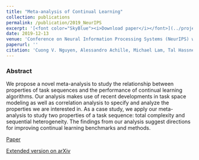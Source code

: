 ```yaml
---
title: "Meta-analysis of Continual Learning"
collection: publications
permalink: /publication/2019_NeurIPS
excerpt: '[<font color="SkyBlue"><i>Download paper</i></font>](../projects/ContinualLearning/metalearn2019-nguyen.pdf)'
date: 2019-12-13
venue: 'Conference on Neural Information Processing Systems (NeurIPS) workshops, Vancouver, CA'
paperurl: ''
citation: 'Cuong V. Nguyen, Alessandro Achille, Michael Lam, Tal Hassner, Vijay Mahadevan, Stefano Soatto. <i> Meta-analysis of Continual Learning.</i> Conference on Neural Information Processing Systems (NeurIPS) workshops, Vancouver, CA, 2019.'
---
```


### Abstract
We propose a novel meta-analysis to study the relationship between properties of
task sequences and the performance of continual learning algorithms. Our analysis
makes use of recent developments in task space modeling as well as correlation
analysis to specify and analyze the properties we are interested in. As a case
study, we apply our meta-analysis to study two properties of a task sequence: total
complexity and sequential heterogeneity. The findings from our analysis suggest
directions for improving continual learning benchmarks and methods.


[Paper](../projects/ContinualLearning/metalearn2019-nguyen.pdf)

[Extended version on arXiv](https://arxiv.org/abs/1908.01091)
